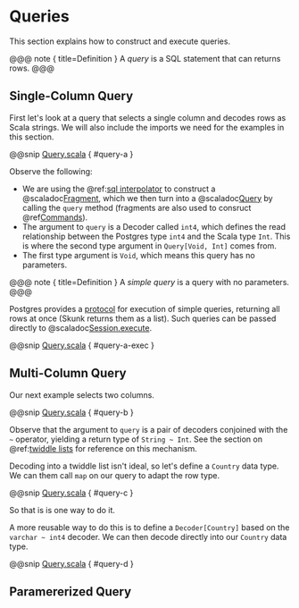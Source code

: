 # Queries

This section explains how to construct and execute queries.

@@@ note { title=Definition }
A *query* is a SQL statement that can returns rows.
@@@

## Single-Column Query

First let's look at a query that selects a single column and decodes rows as Scala strings. We will also include the imports we need for the examples in this section.

@@snip [Query.scala](/modules/docs/src/main/scala/tutorial/Query.scala) { #query-a }

Observe the following:

- We are using the @ref:[sql interpolator](../reference/Fragments.md) to construct a @scaladoc[Fragment](skunk.Fragment), which we then turn into a @scaladoc[Query](skunk.Query) by calling the `query` method (fragments are also used to consruct @ref[Commands](Command.md)).
- The argument to `query` is a Decoder called `int4`, which defines the read relationship between the Postgres type `int4` and the Scala type `Int`. This is where the second type argument in `Query[Void, Int]` comes from.
- The first type argument is `Void`, which means this query has no parameters.

@@@ note { title=Definition }
A *simple query* is a query with no parameters.
@@@

Postgres provides a [protocol](https://www.postgresql.org/docs/10/protocol-flow.html#id-1.10.5.7.4) for execution of simple queries, returning all rows at once (Skunk returns them as a list). Such queries can be passed directly to @scaladoc[Session.execute](skunk.Session#execute).

@@snip [Query.scala](/modules/docs/src/main/scala/tutorial/Query.scala) { #query-a-exec }

## Multi-Column Query

Our next example selects two columns.

@@snip [Query.scala](/modules/docs/src/main/scala/tutorial/Query.scala) { #query-b }

Observe that the argument to `query` is a pair of decoders conjoined with the `~` operator, yielding a return type of `String ~ Int`. See the section on @ref:[twiddle lists](../reference/TwiddleLists.md) for reference on this mechanism.

Decoding into a twiddle list isn't ideal, so let's define a `Country` data type. We can them call `map` on our query to adapt the row type.

@@snip [Query.scala](/modules/docs/src/main/scala/tutorial/Query.scala) { #query-c }

So that is is one way to do it.

A more reusable way to do this is to define a `Decoder[Country]` based on the `varchar ~ int4` decoder. We can then decode directly into our `Country` data type.

@@snip [Query.scala](/modules/docs/src/main/scala/tutorial/Query.scala) { #query-d }

## Paramererized Query

